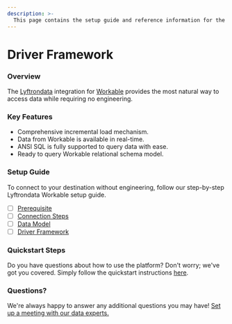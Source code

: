 ```yaml
---
description: >-
  This page contains the setup guide and reference information for the Workable source connector.
---
```


# Driver Framework

### Overview

The [Lyftrondata](https://www.lyftrondata.com/) integration for [Workable](https://www.lyftrondata.com/integration/commerce-analytics/workable/) provides the most natural way to access data while requiring no engineering.

### Key Features

* Comprehensive incremental load mechanism.
* Data from Workable is available in real-time.&#x20;
* ANSI SQL is fully supported to query data with ease.
* Ready to query Workable relational schema model.

### Setup Guide

To connect to your destination without engineering, follow our step-by-step Lyftrondata Workable setup guide.

* [ ] [Prerequisite](../prerequisite.md)
* [ ] [Connection Steps](../connection-steps.md)
* [ ] [Data Model](../data-model/erd.md)
* [ ] [Driver Framework](../driver-framework/)

### Quickstart Steps

Do you have questions about how to use the platform? Don't worry; we've got you covered. Simply follow the quickstart instructions [here](../driver-framework/README.md).

### Questions? <a href="#questions" id="questions"></a>

We're always happy to answer any additional questions you may have! [Set up a meeting with our data experts.](https://www.lyftrondata.com/book-a-meeting/)


